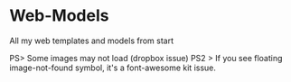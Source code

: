 # Web-Models
All my web templates and models from start

PS> Some images may not load (dropbox issue)
PS2 > If you see floating image-not-found symbol, it's a font-awesome kit issue.
